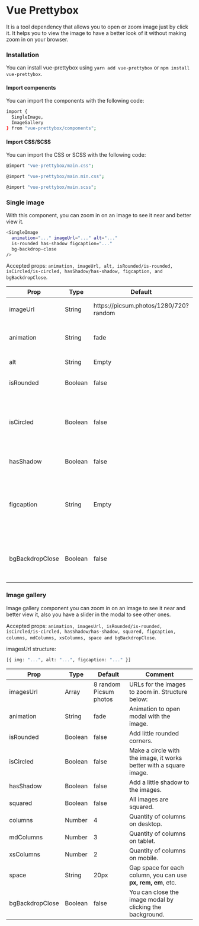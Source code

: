 # Vue Prettybox

It is a tool dependency that allows you to open or zoom image just by click it. It helps you to view the image to have a
better look of it without making zoom in on your browser.

### Installation

You can install vue-prettybox using `yarn add vue-prettybox` or `npm install vue-prettybox`.

#### Import components

You can import the components with the following code:

```bash
import {
  SingleImage,
  ImageGallery
} from "vue-prettybox/components";
```

#### Import CSS/SCSS

You can import the CSS or SCSS with the following code:

```bash 
@import "vue-prettybox/main.css";
```

```bash
@import "vue-prettybox/main.min.css";
```

```bash
@import "vue-prettybox/main.scss";
```

### Single image

With this component, you can zoom in on an image to see it near and better view it.

```bash 
<SingleImage
  animation="..." imageUrl="..." alt="..."
  is-rounded has-shadow figcaption="..."
  bg-backdrop-close
/>
```

Accepted props: `animation, imageUrl, alt, isRounded/is-rounded, isCircled/is-circled, hasShadow/has-shadow, figcaption, and bgBackdropClose`.

<table>
  <thead>
    <tr>
      <th>Prop</th>
      <th>Type</th>
      <th>Default</th>
      <th>Comment</th>
    </tr>
  </thead>
  <tbody>
    <tr>
      <td>imageUrl</td>
      <td>String</td>
      <td>https://picsum.photos/1280/720?random</td>
      <td>URL for the image to zoom in.</td>
    </tr>
    <tr>
      <td>animation</td>
      <td>String</td>
      <td>fade</td>
      <td>Animation to open modal with the image.</td>
    </tr>
    <tr>
      <td>alt</td>
      <td>String</td>
      <td>Empty</td>
      <td>Alt text for the image.</td>
    </tr>
    <tr>
      <td>isRounded</td>
      <td>Boolean</td>
      <td>false</td>
      <td>Add little rounded corners.</td>
    </tr>
    <tr>
      <td>isCircled</td>
      <td>Boolean</td>
      <td>false</td>
      <td>
        Make a circle with the image, it works better with a square image.
      </td>
    </tr>
    <tr>
      <td>hasShadow</td>
      <td>Boolean</td>
      <td>false</td>
      <td>Add a little shadow to the image.</td>
    </tr>
    <tr>
      <td>figcaption</td>
      <td>String</td>
      <td>Empty</td>
      <td>
        Add figcaption text to image, it is visible only when you open the image.
      </td>
    </tr>
    <tr>
      <td>bgBackdropClose</td>
      <td>Boolean</td>
      <td>false</td>
      <td>You can close the image modal by clicking the background.</td>
    </tr>
  </tbody>
</table>

### Image gallery

Image gallery component you can zoom in on an image to see it near and better view it, also you have a slider in the modal to see other ones.

Accepted props: `animation, imagesUrl, isRounded/is-rounded, isCircled/is-circled, hasShadow/has-shadow, squared, figcaption, columns, mdColumns, xsColumns, space and bgBackdropClose`.

imagesUrl structure:
```bash
[{ img: "...", alt: "...", figcaption: "..." }]
```

<table>
  <thead>
    <tr>
      <th>Prop</th>
      <th>Type</th>
      <th>Default</th>
      <th>Comment</th>
    </tr>
  </thead>
  <tbody>
    <tr>
      <td>imagesUrl</td>
      <td>Array</td>
      <td>8 random Picsum photos</td>
      <td>
        URLs for the images to zoom in. Structure below:
      </td>
    </tr>
    <tr>
      <td>animation</td>
      <td>String</td>
      <td>fade</td>
      <td>Animation to open modal with the image.</td>
    </tr>
    <tr>
      <td>isRounded</td>
      <td>Boolean</td>
      <td>false</td>
      <td>Add little rounded corners.</td>
    </tr>
    <tr>
      <td>isCircled</td>
      <td>Boolean</td>
      <td>false</td>
      <td>
        Make a circle with the image, it works better with a square image.
      </td>
    </tr>
    <tr>
      <td>hasShadow</td>
      <td>Boolean</td>
      <td>false</td>
      <td>Add a little shadow to the images.</td>
    </tr>
    <tr>
      <td>squared</td>
      <td>Boolean</td>
      <td>false</td>
      <td>All images are squared.</td>
    </tr>
    <tr>
      <td>columns</td>
      <td>Number</td>
      <td>4</td>
      <td>Quantity of columns on desktop.</td>
    </tr>
    <tr>
      <td>mdColumns</td>
      <td>Number</td>
      <td>3</td>
      <td>Quantity of columns on tablet.</td>
    </tr>
    <tr>
      <td>xsColumns</td>
      <td>Number</td>
      <td>2</td>
      <td>Quantity of columns on mobile.</td>
    </tr>
    <tr>
      <td>space</td>
      <td>String</td>
      <td>20px</td>
      <td>
        Gap space for each column, you can use <strong>px, rem, em</strong>,
        etc.
      </td>
    </tr>
    <tr>
      <td>bgBackdropClose</td>
      <td>Boolean</td>
      <td>false</td>
      <td>You can close the image modal by clicking the background.</td>
    </tr>
  </tbody>
</table>
